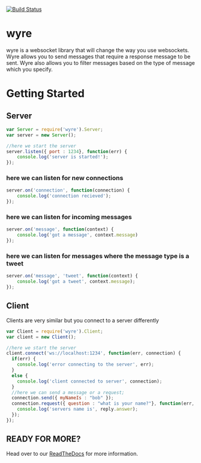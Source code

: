 [![Build Status](https://drone.io/github.com/from-nibly/wyre/status.png)](https://drone.io/github.com/from-nibly/wyre/latest)

# wyre
wyre is a websocket library that will change the way you use websockets.  Wyre allows you to send messages that require a response message to be sent. Wyre also allows you to filter messages based on the type of message which you specify.

# Getting Started

## Server
```js
var Server = require('wyre').Server;
var server = new Server();

//here we start the server
server.listen({ port : 1234}, function(err) {
    console.log('server is started!');
});
```

### here we can listen for new connections
```js
server.on('connection', function(connection) {
    console.log('connection recieved');
});
```

### here we can listen for incoming messages
```js
server.on('message', function(context) {
    console.log('got a message', context.message)
});
```

### here we can listen for messages where the message type is a tweet
```js
server.on('message', 'tweet', function(context) {
    console.log('got a tweet', context.message);
});
```

## Client
Clients are very similar but you connect to a server differently
```js
var Client = require('wyre').Client;
var client = new Client();

//here we start the server
client.connect('ws://localhost:1234', function(err, connection) {
  if(err) {
    console.log('error connecting to the server', err);
  }
  else {
    console.log('client connected to server', connection);
  }
  //here we can send a message or a request;
  connection.send({ myNameIs : "bob" });
  connection.request({ question : "what is your name?"}, function(err, reply) {
    console.log('servers name is', reply.answer);
  });
});
```

## READY FOR MORE?
Head over to our [ReadTheDocs](http://wyre.readthedocs.org/en/latest/) for more information.
